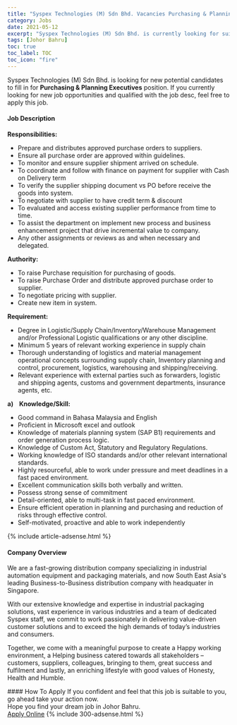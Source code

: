 ```yaml
---
title: "Syspex Technologies (M) Sdn Bhd. Vacancies Purchasing & Planning Executives" 
category: Jobs 
date: 2021-05-12 
excerpt: "Syspex Technologies (M) Sdn Bhd. is currently looking for suitable person to fill in the Purchasing & Planning Executives which based in Johor Bahru" 
tags: [Johor Bahru] 
toc: true 
toc_label: TOC 
toc_icon: "fire" 
--- 
```


<p>Syspex Technologies (M) Sdn Bhd. is looking for new potential candidates to fill in for <b>Purchasing & Planning Executives</b> position. If you currently looking for new job opportunities and qualified with the job desc, feel free to apply this job.
</p><div><div><h4>Job Description</h4></div><div><div><span><div><p><strong>Responsibilities:</strong></p><ul><li>Prepare and distributes approved purchase orders to suppliers.</li><li>Ensure all purchase order are approved within guidelines.</li><li>To monitor and ensure supplier shipment arrived on schedule.</li><li>To coordinate and follow with finance on payment for supplier with Cash on Delivery term</li><li>To verify the supplier shipping document vs PO before receive the goods into system.</li><li>To negotiate with supplier to have credit term &amp; discount</li><li>To evaluated and access existing supplier performance from time to time.</li><li>To assist the department on implement new process and business enhancement project that drive incremental value to company.</li><li>Any other assignments or reviews as and when necessary and delegated.</li></ul><p><strong>Authority:</strong></p><ul><li>To raise Purchase requisition for purchasing of goods.</li><li>To raise Purchase Order and distribute approved purchase order to supplier.</li><li>To negotiate pricing with supplier.</li><li>Create new item in system.</li></ul><p><strong>Requirement:</strong></p><ul><li>Degree in Logistic/Supply Chain/Inventory/Warehouse Management and/or Professional Logistic qualifications or any other discipline.</li><li>Minimum 5 years of relevant working experience in supply chain</li><li>Thorough understanding of logistics and material management operational concepts surrounding supply chain, Inventory planning and control, procurement, logistics, warehousing and shipping/receiving.</li><li>Relevant experience with external parties such as forwarders, logistic and shipping agents, customs and government departments, insurance agents, etc.</li></ul><p><strong>a)&#160;&#160;&#160;&#160;Knowledge/Skill:</strong></p><ul><li>Good command in Bahasa Malaysia and English</li><li>Proficient in Microsoft excel and outlook</li><li>Knowledge of materials planning system (SAP B1) requirements and order generation process logic.</li><li>Knowledge of Custom Act, Statutory and Regulatory Regulations.</li><li>Working knowledge of ISO standards and/or other relevant international standards.</li><li>Highly resourceful, able to work under pressure and meet deadlines in a fast paced environment.</li><li>Excellent communication skills both verbally and written.</li><li>Possess strong sense of commitment</li><li>Detail-oriented, able to multi-task in fast paced environment.</li><li>Ensure efficient operation in planning and purchasing and reduction of risks through effective control.</li><li>Self-motivated, proactive and able to work independently</li></ul></div></span></div></div></div> 
{% include article-adsense.html %} 
<div><div><h4>Company Overview</h4></div><div><div><span><div><p>We are a fast-growing distribution company specializing in industrial automation equipment and packaging materials, and now South East Asia's leading Business-to-Business distribution company with headquater in Singapore.</p><p>With our extensive knowledge and expertise in industrial packaging solutions, vast experience in various industries and a team of dedicated Syspex staff, we commit to work passionately in delivering value-driven customer solutions and to exceed the high demands of today&#8217;s industries and consumers.</p><p>Together, we come with a meaningful purpose to create a Happy working environment, a Helping business catered towards all stakeholders &#8211; customers, suppliers, colleagues, bringing to them, great success and fulfilment and lastly, an enriching lifestyle with good values of Honesty, Health and Humble.</p></div></span></div></div></div> 
#### How To Apply 
If you confident and feel that this job is suitable to you, go ahead take your action now. <br/> 
Hope you find your dream job in Johor Bahru. <br/> 
<a href="https://www.jobstreet.com.my/en/job/purchasing-planning-executives-4566570?jobId=jobstreet-my-job-4566570&" class="btn btn--info" target="_blank" rel="nofollow noopenner">Apply Online</a> 
{% include 300-adsense.html %} 